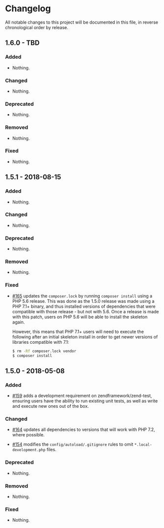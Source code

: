 # Changelog

All notable changes to this project will be documented in this file, in reverse chronological order by release.

## 1.6.0 - TBD

### Added

- Nothing.

### Changed

- Nothing.

### Deprecated

- Nothing.

### Removed

- Nothing.

### Fixed

- Nothing.

## 1.5.1 - 2018-08-15

### Added

- Nothing.

### Changed

- Nothing.

### Deprecated

- Nothing.

### Removed

- Nothing.

### Fixed

- [#165](https://github.com/zfcampus/zf-apigility-skeleton/pull/165) updates the `composer.lock` by running `composer install` using a
  PHP 5.6 release.  This was done as the 1.5.0 release was made using a PHP 7.1+
  binary, and thus installed versions of dependencies that were compatible with
  those release - but not with 5.6.  Once a release is made with this patch,
  users on PHP 5.6 will be able to install the skeleton again.
  
  However, this means that PHP 7.1+ users will need to execute the following
  after an initial skeleton install in order to get newer versions of libraries
  compatible with 7.1:
  
  ```bash
  $ rm -Rf composer.lock vendor
  $ composer install
  ```

## 1.5.0 - 2018-05-08

### Added

- [#159](https://github.com/zfcampus/zf-apigility-skeleton/pull/159) adds a development requirement on zendframework/zend-test, ensuring users
  have the ability to run existing unit tests, as well as write and execute new ones out of the box.

### Changed

- [#164](https://github.com/zfcampus/zf-apigility-skeleton/pull/164) updates all dependencies to versions that will work with PHP 7.2, where possible.

- [#154](https://github.com/zfcampus/zf-apigility-skeleton/pull/154) modifies the `config/autoload/.gitignore` rules to omit `*.local-development.php` files.

### Deprecated

- Nothing.

### Removed

- Nothing.

### Fixed

- Nothing.
